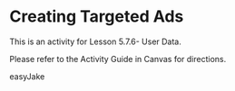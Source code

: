 # Creating Targeted Ads

This is an activity for Lesson 5.7.6- User Data.

Please refer to the Activity Guide in Canvas for directions.


easyJake
